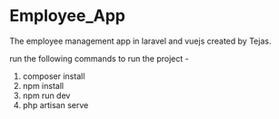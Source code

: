 # Employee_App
The employee management app in laravel and vuejs created by Tejas.

run the following commands to run the project -

1. composer install
2. npm install
3. npm run dev
4. php artisan serve